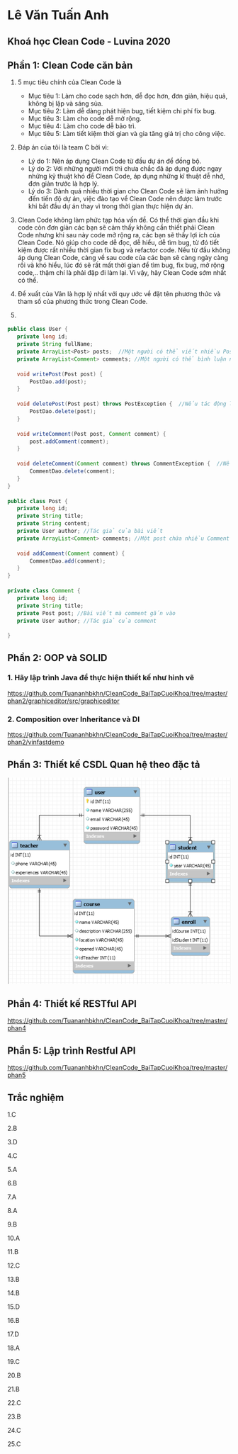 # Lê Văn Tuấn Anh
## Khoá học Clean Code - Luvina 2020


## Phần 1: Clean Code căn bản
1. 5 mục tiêu chính của Clean Code là
   - Mục tiêu 1: Làm cho code sạch hơn, dễ đọc hơn, đơn giản, hiệu quả, không bị lặp và sáng sủa.
   - Mục tiêu 2: Làm dễ dàng phát hiện bug, tiết kiệm chi phí fix bug.
   - Mục tiêu 3: Làm cho code dễ mở rộng.
   - Mục tiêu 4: Làm cho code dễ bảo trì.
   - Mục tiêu 5: Làm tiết kiệm thời gian và gia tăng giá trị cho công việc.
   
2. Đáp án của tôi là team C bởi vì:
   - Lý do 1: Nên áp dụng Clean Code từ đầu dự án để đồng bộ.
   - Lý do 2: Với những người mới thì chưa chắc đã áp dụng được ngay những kỹ thuật khó để Clean Code, áp dụng những kĩ thuật dễ nhớ, đơn giản trước là hợp lý.
   - Lý do 3: Dành quá nhiều thời gian cho Clean Code sẽ làm ảnh hưởng đến tiến độ dự án, việc đào tạo về Clean Code nên được làm trước khi bắt đầu dự án thay vì trong thời gian thực hiện dự án.
   
3. Clean Code không làm phức tạp hóa vấn đề. Có thể thời gian đầu khi code còn đơn giản các bạn sẽ cảm thấy không cần thiết phải Clean Code nhưng khi sau này code mở rộng ra, các bạn sẽ thấy lợi ích của Clean Code. Nó giúp cho code dễ đọc, dễ hiểu, dễ tìm bug, từ đó tiết kiệm được rất nhiều thời gian fix bug và refactor code. Nếu từ đầu không áp dụng Clean Code, càng về sau code của các bạn sẽ càng ngày càng rối và khó hiểu, lúc đó sẽ rất mất thời gian để tìm bug, fix bug, mở rộng code,.. thậm chí là phải đập đi làm lại. Vì vậy, hãy Clean Code sớm nhất có thể.

4. Đề xuất của Vân là hợp lý nhất với quy ước về đặt tên phương thức và tham số của phương thức trong Clean Code.

5. 
```Java
public class User {
   private long id;
   private String fullName;
   private ArrayList<Post> posts;  //Một người có thể viết nhiều Post
   private ArrayList<Comment> comments; //Một người có thể bình luận nhiều Comment
   
   void writePost(Post post) {
       PostDao.add(post);
   }
   
   void deletePost(Post post) throws PostException {  //Nếu tác động lên dữ liệu nếu có lỗi thì hãy throw ra Exception
       PostDao.delete(post);
   }
   
   void writeComment(Post post, Comment comment) {
       post.addComment(comment);
   }
   
   void deleteComment(Comment comment) throws CommentException {  //Nếu tác động lên dữ liệu nếu có lỗi thì hãy throw ra Exception
       CommentDao.delete(comment);
   }
}

public class Post {
   private long id;
   private String title;
   private String content;
   private User author; //Tác giả của bài viết
   private ArrayList<Comment> comments; //Một post chứa nhiều Comment
   
   void addComment(Comment comment) {
       CommentDao.add(comment);
   }
}

private class Comment {
   private long id;
   private String title;
   private Post post; //Bài viết mà comment gắn vào
   private User author; //Tác giả của comment

}
```

## Phần 2: OOP và SOLID
### 1. Hãy lập trình Java để thực hiện thiết kế như hình vẽ
https://github.com/Tuananhbkhn/CleanCode_BaiTapCuoiKhoa/tree/master/phan2/graphiceditor/src/graphiceditor

### 2. Composition over Inheritance và DI
https://github.com/Tuananhbkhn/CleanCode_BaiTapCuoiKhoa/tree/master/phan2/vinfastdemo

## Phần 3: Thiết kế CSDL Quan hệ theo đặc tả
![Thiết kế CSDL Course Management](https://github.com/Tuananhbkhn/CleanCode_BaiTapCuoiKhoa/blob/master/phan3/ThietKeCSDL.PNG)

## Phần 4: Thiết kế RESTful API
https://github.com/Tuananhbkhn/CleanCode_BaiTapCuoiKhoa/tree/master/phan4

## Phần 5: Lập trình Restful API
https://github.com/Tuananhbkhn/CleanCode_BaiTapCuoiKhoa/tree/master/phan5

## Trắc nghiệm
1.C

2.B

3.D

4.C

5.A

6.B

7.A

8.A

9.B

10.A

11.B

12.C

13.B

14.B

15.D

16.B

17.D

18.A

19.C

20.B

21.B

22.C

23.B

24.C

25.C
